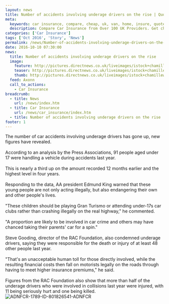 ```yaml
---
layout: news
title: Number of accidents involving underage drivers on the rise | Quotezone.co.uk
meta:
  keywords: car insurance, compare, cheap, uk, van, home, insure, quotes, online, comparison, bike, loans, life
  description: Compare Car Insurance from Over 100 UK Providers. Get cheap quotes online now using our fast, free, secure comparison site
categories: ['Car Insurance']
tags: ['Oct 2016', 'Story', 'News']
permalink: /news/Number-of-accidents-involving-underage-drivers-on-the-rise.htm
date: 2016-10-10 07:30:00
news:
  title: Number of accidents involving underage drivers on the rise
  image:
    feature: http://pictures.directnews.co.uk/liveimages/istock+chamillewhite_1789_801826541_0_0_14117623_300.jpg
    teaser: http://pictures.directnews.co.uk/liveimages/istock+chamillewhite_1789_801826541_0_0_14117623_100.jpg
    thumb: http://pictures.directnews.co.uk/liveimages/istock+chamillewhite_1789_801826541_0_0_14117623_100.jpg
  feed: Axonn
  call_to_actions:
    - Car Insurance
breadcrumb:
  - title: News
    url: /news/index.htm
  - title: Car Insurance
    url: /news/car_insurance/index.htm
  - title: Number of accidents involving underage drivers on the rise
footer: 1
---
```


The number of car accidents involving underage drivers has gone up, new figures have revealed.<br/><br/>According to an analysis by the Press Associations, 91 people aged under 17 were handling a vehicle during accidents last year.<br/><br/>This is nearly a third up on the amount recorded 12 months earlier and the highest level in four years.<br/><br/>Responding to the data, AA president Edmund King warned that these young people are not only acting illegally, but also endangering their own and other people&#39;s lives.<br/><br/>&quot;These children should be playing Gran Turismo or attending under-17s car clubs rather than crashing illegally on the real highway,&quot; he commented.<br/><br/>&quot;A proportion are likely to be involved in car crime and others may have chanced taking their parents&#39; car for a spin.&quot;<br/><br/>Steve Gooding, director of the RAC Foundation, also condemned underage drivers, saying they were responsible for the death or injury of at least 48 other people last year.<br/><br/>&quot;That&#39;s an unacceptable human toll for those directly involved, while the resulting financial costs then fall on motorists legally on the roads through having to meet higher insurance premiums,&quot; he said.<br/><br/>Figures from the RAC Foundation also show that more than half of the underage drivers who were involved in collisions last year were injured, with 11 being seriously hurt and one being killed.<img alt="ADNFCR-1789-ID-801826541-ADNFCR" src="http://feeds.directnews.co.uk/feedtrack/justcopyright.gif?feedid=1789&itemid=801826541" />